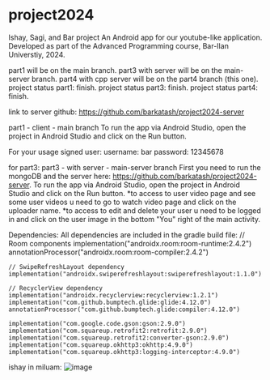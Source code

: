 # project2024
Ishay, Sagi, and Bar project
An Android app for our youtube-like application.
Developed as part of the Advanced Programming course, Bar-Ilan Universtiy, 2024.

part1 will be on the main branch.
part3 with server will be on the main-server branch.
part4 with cpp server will be on the part4 branch (this one).
project status part1: finish.
project status part3: finish.
project status part4: finish.

link to server github: https://github.com/barkatash/project2024-server

part1 - client - main branch
To run the app via Android Studio, open the project in Android Studio and click on the Run button.

For your usage signed user: 
username: bar 
password: 12345678

for part3:
part3 - with server - main-server branch
First you need to run the mongoDB and the server here: https://github.com/barkatash/project2024-server.
To run the app via Android Studio, open the project in Android Studio and click on the Run button.
*to access to user video page and see some user videos u need to go to watch video page and click on the uploader name.
*to access to edit and delete your user u need to be logged in and click on the user image in the bottom "You" right of the main activity. 

Dependencies:
All dependencies are included in the gradle build file:
       // Room components
    implementation("androidx.room:room-runtime:2.4.2")
    annotationProcessor("androidx.room:room-compiler:2.4.2")

    // SwipeRefreshLayout dependency
    implementation("androidx.swiperefreshlayout:swiperefreshlayout:1.1.0")

    // RecyclerView dependency
    implementation("androidx.recyclerview:recyclerview:1.2.1")
    implementation("com.github.bumptech.glide:glide:4.12.0")
    annotationProcessor("com.github.bumptech.glide:compiler:4.12.0")

    implementation("com.google.code.gson:gson:2.9.0")
    implementation("com.squareup.retrofit2:retrofit:2.9.0")
    implementation("com.squareup.retrofit2:converter-gson:2.9.0")
    implementation("com.squareup.okhttp3:okhttp:4.9.0")
    implementation("com.squareup.okhttp3:logging-interceptor:4.9.0")


ishay in miluam:
![image](https://github.com/ishay970/project2024/assets/115925876/f0db9ae5-5a44-4501-afa5-4b9656b726bc)

